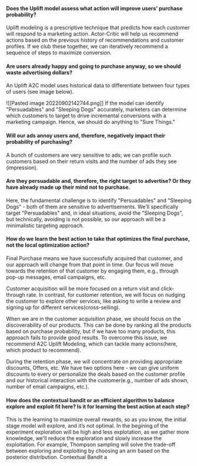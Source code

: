 #### Does the Uplift model assess what action will improve users' purchase probability?
Uplift modeling is a prescriptive technique that predicts how each customer will respond to a marketing action. Actor-Critic will help us recommend actions based on the previous history of recommendations and customer profiles. If we club these together, we can iteratively recommend a sequence of steps to maximize conversion.

#### Are users already happy and going to purchase anyway, so we should waste advertising dollars?
An Uplift A2C model uses historical data to differentiate between four types of users (see image below).

![[Pasted image 20220902142744.png]]
If the model can identify "Persuadables" and "Sleeping Dogs" accurately, marketers can determine which customers to target to drive incremental conversions with a marketing campaign. Hence, we should do anything to "Sure Things."

#### Will our ads annoy users and, therefore, negatively impact their probability of purchasing?
A bunch of customers are very sensitive to ads; we can profile such customers based on their return visits and the number of ads they see (impression).

#### Are they persuadable and, therefore, the right target to advertise? Or they have already made up their mind not to purchase. 
Here, the fundamental challenge is to identify "Persuadables" and "Sleeping Dogs" - both of them are sensitive to advertisements. We'll specifically target "Persuadables" and, in ideal situations, avoid the "Sleeping Dogs", but technically, avoiding is not possible, so our approach will be a minimalistic targeting approach.

#### How do we learn the best action to take that optimizes the final purchase, not the local optimization action?
Final Purchase means we have successfully acquired that customer, and our approach will change from that point in time. Our focus will move towards the retention of that customer by engaging them, e.g., through pop-up messages, email campaigns, etc.

Customer acquisition will be more focused on a return visit and click-through rate. In contrast, for customer retention, we will focus on nudging the customer to explore other services, like asking to write a review and signing up for different services(cross-selling). 

When we are in the customer acquisition phase, we should focus on the discoverability of our products. This can be done by ranking all the products based on purchase probability, but if we have too many products, this approach fails to provide good results. To overcome this issue, we recommend A2C Uplift Modeling, which can tackle many actions(here, which product to recommend).

During the retention phase, we will concentrate on providing appropriate discounts, Offers, etc. We have two options here - we can give uniform discounts to every or personalize the deals based on the customer profile and our historical interaction with the customer(e.g., number of ads shown, number of email campaigns, etc.).

#### How does the contextual bandit or an efficient algorithm to balance explore and exploit fit here? Is it for learning the best action at each step?
This is the learning to maximize overall rewards, so as you know, the initial stage model will explore, and it’s not optimal. In the begining of the experiment exploration will be high and less explotation, as we gather more knowledge, we'll reduce the exploration and slowly increase the exploitation. For example, Thompson sampling will solve the trade-off between exploring and exploiting by choosing an arm based on the posterior distribution.
Contextual Bandit a
